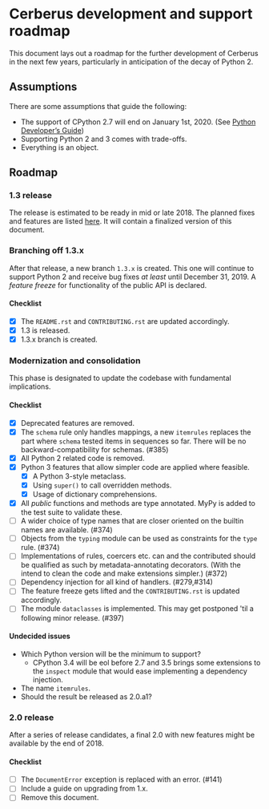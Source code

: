 # Cerberus development and support roadmap

This document lays out a roadmap for the further development of Cerberus in the
next few years, particularly in anticipation of the decay of Python 2.


## Assumptions

There are some assumptions that guide the following:

- The support of CPython 2.7 will end on January 1st, 2020.
  (See [Python Developer’s Guide](https://devguide.python.org/#status-of-python-branches))
- Supporting Python 2 and 3 comes with trade-offs.
- Everything is an object.


## Roadmap

### 1.3 release

The release is estimated to be ready in mid or late 2018.
The planned fixes and features are listed
[here](https://github.com/pyeve/cerberus/milestone/6).
It will contain a finalized version of this document.

### Branching off 1.3.x

After that release, a new branch `1.3.x` is created. This one will continue to
support Python 2 and receive bug fixes *at least* until December 31, 2019.
A *feature freeze* for functionality of the public API is declared.

#### Checklist

- [x] The `README.rst` and `CONTRIBUTING.rst` are updated accordingly.
- [x] 1.3 is released.
- [x] 1.3.x branch is created.

### Modernization and consolidation

This phase is designated to update the codebase with fundamental
implications.

#### Checklist

- [x] Deprecated features are removed.
- [x] The `schema` rule only handles mappings, a new `itemrules` replaces the
      part where `schema` tested items in sequences so far. There will be no
      backward-compatibility for schemas. (#385)
- [x] All Python 2 related code is removed.
- [x] Python 3 features that allow simpler code are applied where feasible.
  - [x] A Python 3-style metaclass.
  - [x] Using `super()` to call overridden methods.
  - [x] Usage of dictionary comprehensions.
- [x] All *public* functions and methods are type annotated. MyPy is added to
      the test suite to validate these.
- [ ] A wider choice of type names that are closer oriented on the builtin
      names are available. (#374)
- [ ] Objects from the `typing` module can be used as constraints for the
      `type` rule. (#374)
- [ ] Implementations of rules, coercers etc. can and the contributed should be
      qualified as such by metadata-annotating decorators. (With the intend to
      clean the code and make extensions simpler.) (#372)
- [ ] Dependency injection for all kind of handlers. (#279,#314)
- [ ] The feature freeze gets lifted and the `CONTRIBUTING.rst` is updated
      accordingly.
- [ ] The module `dataclasses` is implemented. This may get postponed 'til a
      following minor release. (#397)

#### Undecided issues

- Which Python version will be the minimum to support?
  - CPython 3.4 will be eol before 2.7 and 3.5 brings some extensions to the
    `inspect` module that would ease implementing a dependency injection.
- The name `itemrules`.
- Should the result be released as 2.0.a1?

### 2.0 release

After a series of release candidates, a final 2.0 with new features might be
available by the end of 2018.

#### Checklist

- [ ] The `DocumentError` exception is replaced with an error. (#141)
- [ ] Include a guide on upgrading from 1.x.
- [ ] Remove this document.
